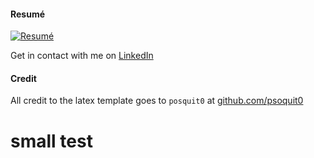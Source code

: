#### Resumé

[![Resumé](https://github.com/mortenvester1/resume/releases/download/latest/resume-latest-mp.png)](https://github.com/mortenvester1/resume/releases/download/latest/resume-latest-mp.pdf)

Get in contact with me on [LinkedIn](https://www.linkedin.com/in/mortenvesterpedersen/)

#### Credit
All credit to the latex template goes to `posquit0` at [github.com/psoquit0](https://github.com/posquit0/Awesome-CV)

# small test
